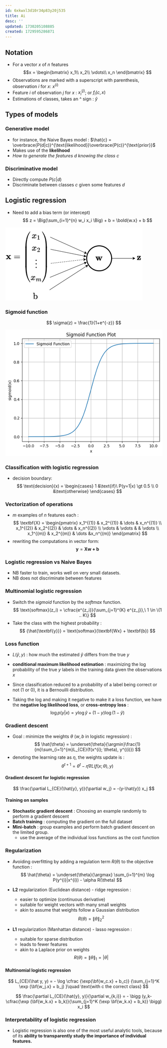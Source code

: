 ```yaml
---
id: 6xkwxl3d10r34p83y20j535
title: Ai
desc: ''
updated: 1730205108885
created: 1729595286871
---
```


## Notation

- For a vector $x$ of $n$ features 
$$x = \begin{bmatrix}
        x_1\\
        x_2\\
        \vdots\\
        x_n
     \end{bmatrix}
$$
- Observations are marked with a superscript with parenthesis, observation $i$ for $x$: $x^{(i)}$
- Feature $i$ of observation $j$ for $x$ : $x_i^{(j)}$; or $f_i(c, x)$
- Estimations of classes, takes an ^ sign : $\hat{y}$

## Types of models

### Generative model

- for instance, the Naive Bayes model : $\hat{c} = \overbrace{P(d|c)}^{\text{likelihood}}\overbrace{P(c)}^{\text{prior}}$
- Makes use of the **likelihood**
-  _How to generate the features $d$ knowing the class $c$_

### Discriminative model

- Directly compute $P(c|d)$
- Discriminate between classes $c$ given some features $d$

## Logistic regression

- Need to add a bias term (or intercept)
$$
z = \Big(\sum_{i=1}^{n} w_i x_i \Big) + b = \bold{w.x} + b
$$

![Logistic neuron](assets/diagrams-neuron.png)

### Sigmoid function

$$
\sigma(z) = \frac{1}{1+e^{-z}}
$$

![Sigmoid function plot](assets/sigmoid.png)

### Classification with logistic regression

- decision boundary: 
$$
\text{decision}(x) =
  \begin{cases}
  1 &\text{if}\ P(y=1|x) \gt 0.5 \\
  0 &\text{otherwise}
  \end{cases}
$$

### Vectorization of operations

- $m$ examples of $n$ features each :
$$
\textbf{X} =
\begin{pmatrix}
x_1^{(1)} & x_2^{(1)} & \dots & x_n^{(1)} \\
x_1^{(2)} & x_2^{(2)} & \dots & x_n^{(2)} \\
\vdots    & \vdots    &       & \vdots    \\
x_1^{(m)} & x_2^{(m)} & \dots &x_n^{(m)} 
\end{pmatrix}
$$
- rewriting the computations in vector form:
$$
\textbf{y} = \textbf{Xw + b}
$$

### Logistic regression vs Naive Bayes

- NB faster to train, works well on very small datasets.
- NB does not discriminate between features

### Multinomial logistic regression

- Switch the _sigmoid_ function by the _softmax_ function.
$$
\text{softmax}(z_i) = \cfrac{e^{z_i}}{\sum_{j=1}^{K} e^{z_j}},\ 1 \in \{1 .. K\}
$$
- Take the class with the highest probability :
$$
{\hat{\textbf{y}}} = \text{softmax}(\textbf{Wx} + \textbf{b})
$$

### Loss function

- $L(\hat{y}, y)$ : how much the estimated $\hat{y}$ differs from the true $y$

- **conditional maximum likelihood estimation** : maximizing the log probability of the true $y$ labels in the training data given the observations $x$
- Since classification reduced to a probability of a label being correct or not (1 or 0), it is a Bernouilli distribution. 
- Taking the log and making it negative to make it a loss function, we have the **negative log likelihood loss**, or **cross-entropy loss** :
$$
\log p(y|x) = y \log \hat{y} + (1-y) \log (1 - \hat{y})
$$

### Gradient descent

- Goal : minimize the weights $\theta$ ($w, b$ in logistic regression) :
$$
\hat{\theta} = \underset{\theta}{\argmin}\frac{1}{m}\sum_{i=1}^{m}L_{CE}(f(x^{i}; \theta), y^{(i)})
$$
- denoting the learning rate as $\eta$, the weights update is :
$$
\theta^{t+1} = \theta^{t} - \eta \nabla L(f(x; \theta), y)
$$

#### Gradient descent for logistic regression

$$
\frac{\partial L_{CE}(\hat{y}, y)}{\partial w_j} = -(y-\hat{y}) x_j
$$

#### Training on samples

- **Stochastic gradient descent** : Choosing an example randomly to perform a gradient descent
- **Batch training** : computing the gradient on the full dataset
- **Mini-batch** : group examples and perform batch gradient descent on the limited group.
    - use the average of the individual loss functions as the cost function


### Regularization

- Avoiding overfitting by adding a regulation term $R(\theta)$ to the objective function :
$$
\hat{\theta} = \underset{\theta}{\argmax} \sum_{i=1}^{m} \log P(y^{i}|x^{i}) - \alpha R(\theta)
$$

- **L2** regularization (Euclidean distance) - ridge regression :
  - easier to optimize (continuous derivative)
  - suitable for weight vectors with many small weights
  - akin to assume that weights follow a Gaussian distribution
$$
R(\theta) = \lVert \theta \rVert _2^2
$$
- **L1** regularization (Manhattan distance) - lasso regression :
  - suitable for sparse distribution
  - leads to fewer features
  - akin to a Laplace prior on weights
$$
R(\theta) = \lVert \theta \rVert _1 = |\theta|
$$

#### Multinomial logistic regression

$$
L_{CE}(\hat y, y) = - \log \cfrac {\exp(\bf{w_c.x} + b_c)} {\sum_{j=1}^K \exp (\bf{w_j.x} + b_j) }\quad \text{with c the correct class}
$$

$$
\frac{\partial L_{CE}(\hat{y}, y)}{\partial w_{k,i}} = - \bigg (y_k- \cfrac{\exp (\bf{w_k.x} + b_k)}{\sum_{j=1}^K (\exp \bf{w_k.x} + b_k)} \bigg) x_i
$$

### Interpretability of logistic regression

- Logistic regression is also one of the most useful analytic tools, because of its **ability to transparently study the importance of individual features.**
